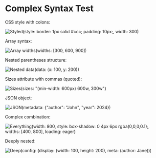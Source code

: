 # Complex Syntax Test

CSS style with colons:

![Styled](./img.jpg)(style: border: 1px solid #ccc; padding: 10px;, width: 300)

Array syntax:

![Array widths](./responsive.jpg)(widths: [300, 600, 900])

Nested parentheses structure:

![Nested data](./data.jpg)(data: (x: 100, y: 200))

Sizes attribute with commas (quoted):

![Sizes](./sizes.jpg)(sizes: "(min-width: 600px) 600w, 300w")

JSON object:

![JSON](./json.jpg)(metadata: {"author": "John", "year": 2024})

Complex combination:

![Everything](./complex.jpg)(width: 800, style: box-shadow: 0 4px 6px rgba(0,0,0,0.1);, widths: [400, 800], loading: eager)

Deeply nested:

![Deep](./deep.jpg)(config: (display: (width: 100, height: 200), meta: (author: Jane)))
